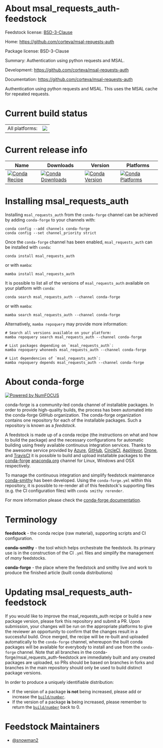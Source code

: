 About msal_requests_auth-feedstock
==================================

Feedstock license: [BSD-3-Clause](https://github.com/conda-forge/msal_requests_auth-feedstock/blob/main/LICENSE.txt)

Home: https://github.com/corteva/msal-requests-auth

Package license: BSD-3-Clause

Summary: Authentication using python requests and MSAL.

Development: https://github.com/corteva/msal-requests-auth

Documentation: https://github.com/corteva/msal-requests-auth

Authentication using python requests and MSAL.
This uses the MSAL cache for repeated requests.


Current build status
====================


<table><tr><td>All platforms:</td>
    <td>
      <a href="https://dev.azure.com/conda-forge/feedstock-builds/_build/latest?definitionId=12404&branchName=main">
        <img src="https://dev.azure.com/conda-forge/feedstock-builds/_apis/build/status/msal_requests_auth-feedstock?branchName=main">
      </a>
    </td>
  </tr>
</table>

Current release info
====================

| Name | Downloads | Version | Platforms |
| --- | --- | --- | --- |
| [![Conda Recipe](https://img.shields.io/badge/recipe-msal_requests_auth-green.svg)](https://anaconda.org/conda-forge/msal_requests_auth) | [![Conda Downloads](https://img.shields.io/conda/dn/conda-forge/msal_requests_auth.svg)](https://anaconda.org/conda-forge/msal_requests_auth) | [![Conda Version](https://img.shields.io/conda/vn/conda-forge/msal_requests_auth.svg)](https://anaconda.org/conda-forge/msal_requests_auth) | [![Conda Platforms](https://img.shields.io/conda/pn/conda-forge/msal_requests_auth.svg)](https://anaconda.org/conda-forge/msal_requests_auth) |

Installing msal_requests_auth
=============================

Installing `msal_requests_auth` from the `conda-forge` channel can be achieved by adding `conda-forge` to your channels with:

```
conda config --add channels conda-forge
conda config --set channel_priority strict
```

Once the `conda-forge` channel has been enabled, `msal_requests_auth` can be installed with `conda`:

```
conda install msal_requests_auth
```

or with `mamba`:

```
mamba install msal_requests_auth
```

It is possible to list all of the versions of `msal_requests_auth` available on your platform with `conda`:

```
conda search msal_requests_auth --channel conda-forge
```

or with `mamba`:

```
mamba search msal_requests_auth --channel conda-forge
```

Alternatively, `mamba repoquery` may provide more information:

```
# Search all versions available on your platform:
mamba repoquery search msal_requests_auth --channel conda-forge

# List packages depending on `msal_requests_auth`:
mamba repoquery whoneeds msal_requests_auth --channel conda-forge

# List dependencies of `msal_requests_auth`:
mamba repoquery depends msal_requests_auth --channel conda-forge
```


About conda-forge
=================

[![Powered by
NumFOCUS](https://img.shields.io/badge/powered%20by-NumFOCUS-orange.svg?style=flat&colorA=E1523D&colorB=007D8A)](https://numfocus.org)

conda-forge is a community-led conda channel of installable packages.
In order to provide high-quality builds, the process has been automated into the
conda-forge GitHub organization. The conda-forge organization contains one repository
for each of the installable packages. Such a repository is known as a *feedstock*.

A feedstock is made up of a conda recipe (the instructions on what and how to build
the package) and the necessary configurations for automatic building using freely
available continuous integration services. Thanks to the awesome service provided by
[Azure](https://azure.microsoft.com/en-us/services/devops/), [GitHub](https://github.com/),
[CircleCI](https://circleci.com/), [AppVeyor](https://www.appveyor.com/),
[Drone](https://cloud.drone.io/welcome), and [TravisCI](https://travis-ci.com/)
it is possible to build and upload installable packages to the
[conda-forge](https://anaconda.org/conda-forge) [anaconda.org](https://anaconda.org/)
channel for Linux, Windows and OSX respectively.

To manage the continuous integration and simplify feedstock maintenance
[conda-smithy](https://github.com/conda-forge/conda-smithy) has been developed.
Using the ``conda-forge.yml`` within this repository, it is possible to re-render all of
this feedstock's supporting files (e.g. the CI configuration files) with ``conda smithy rerender``.

For more information please check the [conda-forge documentation](https://conda-forge.org/docs/).

Terminology
===========

**feedstock** - the conda recipe (raw material), supporting scripts and CI configuration.

**conda-smithy** - the tool which helps orchestrate the feedstock.
                   Its primary use is in the construction of the CI ``.yml`` files
                   and simplify the management of *many* feedstocks.

**conda-forge** - the place where the feedstock and smithy live and work to
                  produce the finished article (built conda distributions)


Updating msal_requests_auth-feedstock
=====================================

If you would like to improve the msal_requests_auth recipe or build a new
package version, please fork this repository and submit a PR. Upon submission,
your changes will be run on the appropriate platforms to give the reviewer an
opportunity to confirm that the changes result in a successful build. Once
merged, the recipe will be re-built and uploaded automatically to the
`conda-forge` channel, whereupon the built conda packages will be available for
everybody to install and use from the `conda-forge` channel.
Note that all branches in the conda-forge/msal_requests_auth-feedstock are
immediately built and any created packages are uploaded, so PRs should be based
on branches in forks and branches in the main repository should only be used to
build distinct package versions.

In order to produce a uniquely identifiable distribution:
 * If the version of a package **is not** being increased, please add or increase
   the [``build/number``](https://docs.conda.io/projects/conda-build/en/latest/resources/define-metadata.html#build-number-and-string).
 * If the version of a package **is** being increased, please remember to return
   the [``build/number``](https://docs.conda.io/projects/conda-build/en/latest/resources/define-metadata.html#build-number-and-string)
   back to 0.

Feedstock Maintainers
=====================

* [@snowman2](https://github.com/snowman2/)

